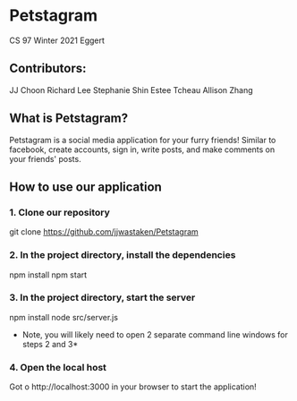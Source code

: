 # Petstagram

CS 97 Winter 2021 Eggert

## Contributors: 

JJ Choon
Richard Lee
Stephanie Shin
Estee Tcheau
Allison Zhang

## What is Petstagram?

Petstagram is a social media application for your furry friends! Similar to facebook, create accounts, sign in, write posts, and make comments on your friends' posts.

## How to use our application

### 1. Clone our repository

git clone https://github.com/jjwastaken/Petstagram

### 2. In the project directory, install the dependencies

npm install
npm start

### 3. In the project directory, start the server

npm install
node src/server.js

* Note, you will likely need to open 2 separate command line windows for steps 2 and 3*

### 4. Open the local host
Got o http://localhost:3000 in your browser to start the application!
